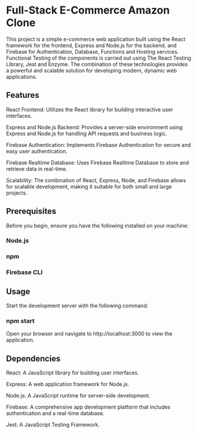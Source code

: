 # Full-Stack E-Commerce Amazon Clone 

This project is a simple e-commerce web application built using the React framework for the frontend, Express and Node.js for the backend, and Firebase for Authentication, Database, Functions and Hosting services. Functional Testing of the components is carried out using The React Testing Library, Jest and Enzyme. The combination of these technologies provides a powerful and scalable solution for developing modern, dynamic web applications.

## Features
React Frontend: Utilizes the React library for building interactive user interfaces.

Express and Node.js Backend: Provides a server-side environment using Express and Node.js for handling API requests and business logic.

Firebase Authentication: Implements Firebase Authentication for secure and easy user authentication.

Firebase Realtime Database: Uses Firebase Realtime Database to store and retrieve data in real-time.

Scalability: The combination of React, Express, Node, and Firebase allows for scalable development, making it suitable for both small and large projects.

## Prerequisites

Before you begin, ensure you have the following installed on your machine:

### Node.js
### npm
### Firebase CLI

## Usage

Start the development server with the following command:

### npm start

Open your browser and navigate to http://localhost:3000 to view the application.

## Dependencies

React: A JavaScript library for building user interfaces.

Express: A web application framework for Node.js.

Node.js: A JavaScript runtime for server-side development.

Firebase: A comprehensive app development platform that includes authentication and a real-time database.

Jest: A JavaScript Testing Framework.